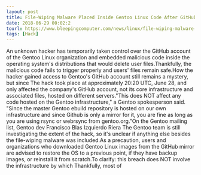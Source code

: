 ```yaml
---
layout: post
title: File-Wiping Malware Placed Inside Gentoo Linux Code After GitHub Account Hack
date: 2018-06-29 00:02:2
tourl: https://www.bleepingcomputer.com/news/linux/file-wiping-malware-placed-inside-gentoo-linux-code-after-github-account-hack/
tags: [Hack]
---
```

An unknown hacker has temporarily taken control over the GitHub account of the Gentoo Linux organization and embedded malicious code inside the operating system's distributions that would delete user files.Thankfully, the malicious code fails to trigger properly and users' files remain safe.How the hacker gained access to Gentoo's GitHub account still remains a mystery, but since The hack took place at approximately 20:20 UTC, June 28, and only affected the company's GitHub account, not its core infrastructure and associated files, hosted on different servers."This does NOT affect any code hosted on the Gentoo infrastructure," a Gentoo spokesperson said. "Since the master Gentoo ebuild repository is hosted on our own infrastructure and since Github is only a mirror for it, you are fine as long as you are using rsync or webrsync from gentoo.org."On the Gentoo mailing list, Gentoo dev Francisco Blas Izquierdo Riera The Gentoo team is still investigating the extent of the hack, so it's unclear if anything else besides the file-wiping malware was included.As a precaution, users and organizations who downloaded Gentoo Linux images from the GitHub mirror are advised to restore the OS to a previous point, if they have backup images, or reinstall it from scratch.To clarify: this breach does NOT involve the infrastructure by which Thankfully, most of  